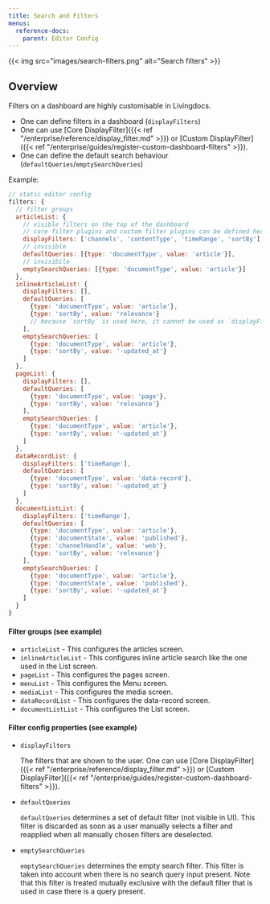 ```yaml
---
title: Search and Filters
menus:
  reference-docs:
    parent: Editor Config
---
```


{{< img src="images/search-filters.png" alt="Search filters" >}}

## Overview

Filters on a dashboard are highly customisable in Livingdocs.

- One can define filters in a dashboard (`displayFilters`)
- One can use [Core DisplayFilter]({{< ref "/enterprise/reference/display_filter.md" >}}) or [Custom DisplayFilter]({{< ref "/enterprise/guides/register-custom-dashboard-filters" >}}).
- One can define the default search behaviour (`defaultQueries`/`emptySearchQueries`)

Example:
```js
// static editor config
filters: {
  // filter groups
  articleList: {
    // visible filters on the top of the dashboard
    // core filter plugins and custom filter plugins can be defined here
    displayFilters: ['channels', 'contentType', 'timeRange', 'sortBy'],
    // invisible
    defaultQueries: [{type: 'documentType', value: 'article'}],
    // invisibile
    emptySearchQueries: [{type: 'documentType', value: 'article'}]
  },
  inlineArticleList: {
    displayFilters: [],
    defaultQueries: [
      {type: 'documentType', value: 'article'},
      {type: 'sortBy', value: 'relevance'}
      // because `sortBy` is used here, it cannot be used as `displayFilters`
    ],
    emptySearchQueries: [
      {type: 'documentType', value: 'article'},
      {type: 'sortBy', value: '-updated_at'}
    ]
  },
  pageList: {
    displayFilters: [],
    defaultQueries: [
      {type: 'documentType', value: 'page'},
      {type: 'sortBy', value: 'relevance'}
    ],
    emptySearchQueries: [
      {type: 'documentType', value: 'article'},
      {type: 'sortBy', value: '-updated_at'}
    ]
  },
  dataRecordList: {
    displayFilters: ['timeRange'],
    defaultQueries: [
      {type: 'documentType', value: 'data-record'},
      {type: 'sortBy', value: '-updated_at'}
    ]
  },
  documentListList: {
    displayFilters: ['timeRange'],
    defaultQueries: [
      {type: 'documentType', value: 'article'},
      {type: 'documentState', value: 'published'},
      {type: 'channelHandle', value: 'web'},
      {type: 'sortBy', value: 'relevance'}
    ],
    emptySearchQueries: [
      {type: 'documentType', value: 'article'},
      {type: 'documentState', value: 'published'},
      {type: 'sortBy', value: '-updated_at'}
    ]
  }
}
```

#### Filter groups (see example)
- `articleList` - This configures the articles screen.
- `inlineArticleList` - This configures inline article search like the one used in the List screen.
- `pageList` - This configures the pages screen.
- `menuList` - This configures the Menu screen.
- `mediaList` - This configures the media screen.
- `dataRecordList` - This configures the data-record screen.
- `documentListList` - This configures the List screen.


#### Filter config properties (see example)

- `displayFilters`

  The filters that are shown to the user. One can use [Core DisplayFilter]({{< ref "/enterprise/reference/display_filter.md" >}}) or [Custom DisplayFilter]({{< ref "/enterprise/guides/register-custom-dashboard-filters" >}}).

- `defaultQueries`

  `defaultQueries` determines a set of default filter (not visible in UI). This filter is discarded as
  soon as a user manually selects a filter and reapplied when all manually
  chosen filters are deselected.

- `emptySearchQueries`

  `emptySearchQueries` determines the empty search filter. This filter is taken into
  account when there is no search query input present. Note that this filter is
  treated mutually exclusive with the default filter that is used in case there is
  a query present.
